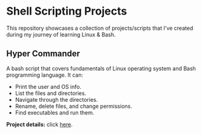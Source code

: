 # Shell Scripting Projects

This repository showcases a collection of projects/scripts that I've created during my journey of learning Linux & Bash.

## Hyper Commander

A bash script that covers fundamentals of Linux operating system and Bash programming language. It can:

-   Print the user and OS info.
-   List the files and directories.
-   Navigate through the directories.
-   Rename, delete files, and change permissions.
-   Find executables and run them.

**Project details:** click [here](https://hyperskill.org/projects/327).
